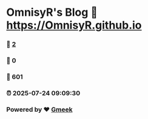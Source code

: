 # OmnisyR's Blog :link: https://OmnisyR.github.io 
### :page_facing_up: [2](https://OmnisyR.github.io/tag.html) 
### :speech_balloon: 0 
### :hibiscus: 601 
### :alarm_clock: 2025-07-24 09:09:30 
### Powered by :heart: [Gmeek](https://github.com/Meekdai/Gmeek)
